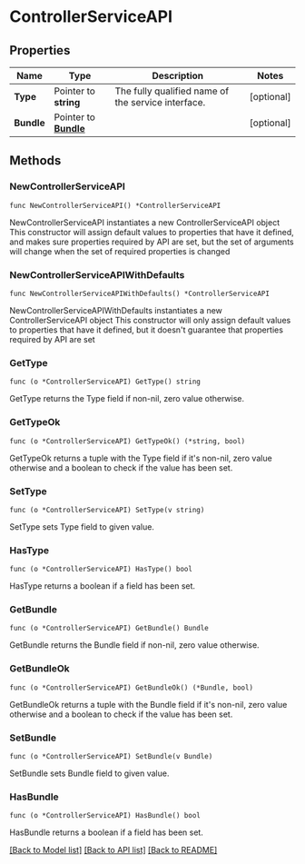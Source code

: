 # ControllerServiceAPI

## Properties

Name | Type | Description | Notes
------------ | ------------- | ------------- | -------------
**Type** | Pointer to **string** | The fully qualified name of the service interface. | [optional] 
**Bundle** | Pointer to [**Bundle**](Bundle.md) |  | [optional] 

## Methods

### NewControllerServiceAPI

`func NewControllerServiceAPI() *ControllerServiceAPI`

NewControllerServiceAPI instantiates a new ControllerServiceAPI object
This constructor will assign default values to properties that have it defined,
and makes sure properties required by API are set, but the set of arguments
will change when the set of required properties is changed

### NewControllerServiceAPIWithDefaults

`func NewControllerServiceAPIWithDefaults() *ControllerServiceAPI`

NewControllerServiceAPIWithDefaults instantiates a new ControllerServiceAPI object
This constructor will only assign default values to properties that have it defined,
but it doesn't guarantee that properties required by API are set

### GetType

`func (o *ControllerServiceAPI) GetType() string`

GetType returns the Type field if non-nil, zero value otherwise.

### GetTypeOk

`func (o *ControllerServiceAPI) GetTypeOk() (*string, bool)`

GetTypeOk returns a tuple with the Type field if it's non-nil, zero value otherwise
and a boolean to check if the value has been set.

### SetType

`func (o *ControllerServiceAPI) SetType(v string)`

SetType sets Type field to given value.

### HasType

`func (o *ControllerServiceAPI) HasType() bool`

HasType returns a boolean if a field has been set.

### GetBundle

`func (o *ControllerServiceAPI) GetBundle() Bundle`

GetBundle returns the Bundle field if non-nil, zero value otherwise.

### GetBundleOk

`func (o *ControllerServiceAPI) GetBundleOk() (*Bundle, bool)`

GetBundleOk returns a tuple with the Bundle field if it's non-nil, zero value otherwise
and a boolean to check if the value has been set.

### SetBundle

`func (o *ControllerServiceAPI) SetBundle(v Bundle)`

SetBundle sets Bundle field to given value.

### HasBundle

`func (o *ControllerServiceAPI) HasBundle() bool`

HasBundle returns a boolean if a field has been set.


[[Back to Model list]](../README.md#documentation-for-models) [[Back to API list]](../README.md#documentation-for-api-endpoints) [[Back to README]](../README.md)



